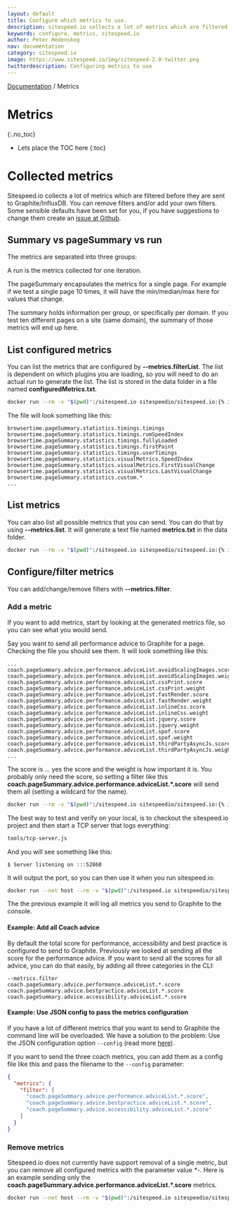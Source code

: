 ```yaml
---
layout: default
title: Configure which metrics to use.
description: sitespeed.io collects a lot of metrics which are filtered before they are sent to Graphite/InfluxDB. You can remove filters and/or add your own filters.
keywords: configure, metrics, sitespeed.io
author: Peter Hedenskog
nav: documentation
category: sitespeed.io
image: https://www.sitespeed.io/img/sitespeed-2.0-twitter.png
twitterdescription: Configuring metrics to use
---
```

[Documentation]({{site.baseurl}}/documentation/sitespeed.io/) / Metrics

# Metrics
{:.no_toc}

* Lets place the TOC here
{:toc}

# Collected metrics
Sitespeed.io collects a lot of metrics which are filtered before they are sent to Graphite/InfluxDB. You can remove filters and/or add your own filters. Some sensible defaults have been set for you, if you have suggestions to change them create an [issue at Github](https://github.com/sitespeedio/sitespeed.io/issues/new).

## Summary vs pageSummary vs run
The metrics are separated into three groups:

A run is the metrics collected for one iteration.

The pageSummary encapsulates the metrics for a single page. For example if we test a single page 10 times, it will have the min/median/max here for values that change.

The summary holds information per group, or specifically per domain. If you test ten different pages on a site (same domain), the summary of those metrics will end up here.

## List configured metrics
You can list the metrics that are configured by **\-\-metrics.filterList**. The list is dependent on which plugins you are loading, so you will need to do an actual run to generate the list. The list is stored in the data folder in a file named **configuredMetrics.txt**.

~~~bash
docker run --rm -v "$(pwd)":/sitespeed.io sitespeedio/sitespeed.io:{% include version/sitespeed.io.txt %} https://www.sitespeed.io --metrics.filterList
~~~

The file will look something like this:

~~~
browsertime.pageSummary.statistics.timings.timings
browsertime.pageSummary.statistics.timings.rumSpeedIndex
browsertime.pageSummary.statistics.timings.fullyLoaded
browsertime.pageSummary.statistics.timings.firstPaint
browsertime.pageSummary.statistics.timings.userTimings
browsertime.pageSummary.statistics.visualMetrics.SpeedIndex
browsertime.pageSummary.statistics.visualMetrics.FirstVisualChange
browsertime.pageSummary.statistics.visualMetrics.LastVisualChange
browsertime.pageSummary.statistics.custom.*
...
~~~

## List metrics
You can also list all possible metrics that you can send. You can do that by using **\-\-metrics.list**. It will generate a text file named **metrics.txt** in the data folder.

~~~bash
docker run --rm -v "$(pwd)":/sitespeed.io sitespeedio/sitespeed.io:{% include version/sitespeed.io.txt %} https://www.sitespeed.io --metrics.list
~~~


## Configure/filter metrics
You can add/change/remove filters with **\-\-metrics.filter**.

### Add a metric
If you want to add metrics, start by looking at the generated metrics file, so you can see what you would send.

Say you want to send all performance advice to Graphite for a page. Checking the file you should see them. It will look something like this:

~~~
...
coach.pageSummary.advice.performance.adviceList.avoidScalingImages.score
coach.pageSummary.advice.performance.adviceList.avoidScalingImages.weight
coach.pageSummary.advice.performance.adviceList.cssPrint.score
coach.pageSummary.advice.performance.adviceList.cssPrint.weight
coach.pageSummary.advice.performance.adviceList.fastRender.score
coach.pageSummary.advice.performance.adviceList.fastRender.weight
coach.pageSummary.advice.performance.adviceList.inlineCss.score
coach.pageSummary.advice.performance.adviceList.inlineCss.weight
coach.pageSummary.advice.performance.adviceList.jquery.score
coach.pageSummary.advice.performance.adviceList.jquery.weight
coach.pageSummary.advice.performance.adviceList.spof.score
coach.pageSummary.advice.performance.adviceList.spof.weight
coach.pageSummary.advice.performance.adviceList.thirdPartyAsyncJs.score
coach.pageSummary.advice.performance.adviceList.thirdPartyAsyncJs.weight
...
~~~

The score is ... yes the score and the weight is how important it is. You probably only need the score, so setting a filter like this **coach.pageSummary.advice.performance.adviceList.\*.score** will send them all (setting a wildcard for the name).

~~~bash
docker run --rm -v "$(pwd)":/sitespeed.io sitespeedio/sitespeed.io:{% include version/sitespeed.io.txt %} https://www.sitespeed.io --metrics.filter coach.pageSummary.advice.performance.adviceList.*.score -n 1
~~~

The best way to test and verify on your local, is to checkout the sitespeed.io project and then start a TCP server that logs everything:

~~~bash
tools/tcp-server.js
~~~

And you will see something like this:

~~~
$ Server listening on :::52860
~~~

It will output the port, so you can then use it when you run sitespeed.io:

~~~bash
docker run --net host --rm -v "$(pwd)":/sitespeed.io sitespeedio/sitespeed.io:{% include version/sitespeed.io.txt %}  --metrics.list https://www.sitespeed.io -n 1 --metrics.filter coach.pageSummary.advice.performance.adviceList.*.score --graphite.host 127.0.0.1 --graphite.port 52860
~~~

The the previous example it will log all metrics you send to Graphite to the console.

#### Example: Add all Coach advice

By default the total score for performance, accessibility and best practice is configured to send to Graphite. Previously we looked at sending all the score for the performance advice. If you want to send all the scores for all advice, you can do that easily, by adding all three categories in the CLI:

~~~shell
--metrics.filter coach.pageSummary.advice.performance.adviceList.*.score coach.pageSummary.advice.bestpractice.adviceList.*.score coach.pageSummary.advice.accessibility.adviceList.*.score
~~~

#### Example: Use JSON config to pass the metrics configuration
If you have a lot of different metrics that you want to send to Graphite the command line will be overloaded. We have a solution to the problem: Use the JSON configuration option <code>--config</code> (read more [here]({{site.baseurl}}/documentation/sitespeed.io/configuration/#configuration-as-json)).

If you want to send the three coach metrics, you can add them as a config file like this and pass the filename to the <code>--config</code> parameter:

~~~json
{
  "metrics": {
    "filter": [
      "coach.pageSummary.advice.performance.adviceList.*.score",
      "coach.pageSummary.advice.bestpractice.adviceList.*.score",
      "coach.pageSummary.advice.accessibility.adviceList.*.score"
    ]
  }
}
~~~

### Remove metrics
Sitespeed.io does not currently have support removal of a single metric, but you can
remove all configured metrics with the parameter value *\*-*. Here is an example sending only the **coach.pageSummary.advice.performance.adviceList.\*.score** metrics.

~~~bash
docker run --net host --rm -v "$(pwd)":/sitespeed.io sitespeedio/sitespeed.io:{% include version/sitespeed.io.txt %}  --metrics.list https://www.sitespeed.io -n 1 --metrics.filter *- coach.pageSummary.advice.performance.adviceList.*.score --graphite.host 127.0.0.1 --graphite.port 52860
~~~
